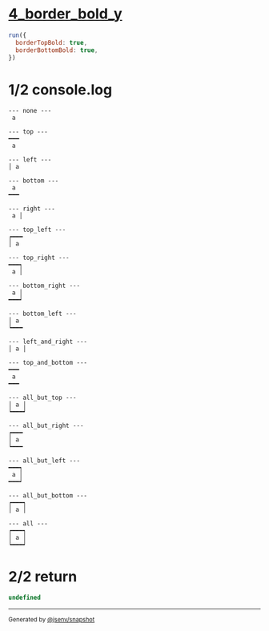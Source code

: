 # [4_border_bold_y](../../table_1_cell.test.mjs#L130)

```js
run({
  borderTopBold: true,
  borderBottomBold: true,
})
```

# 1/2 console.log

```console
--- none ---
 a 

--- top ---
━━━
 a 

--- left ---
│ a 

--- bottom ---
 a 
━━━

--- right ---
 a │

--- top_left ---
┍━━━
│ a 

--- top_right ---
━━━┑
 a │

--- bottom_right ---
 a │
━━━┙

--- bottom_left ---
│ a 
┕━━━

--- left_and_right ---
│ a │

--- top_and_bottom ---
━━━
 a 
━━━

--- all_but_top ---
│ a │
┕━━━┙

--- all_but_right ---
┍━━━
│ a 
┕━━━

--- all_but_left ---
━━━┑
 a │
━━━┙

--- all_but_bottom ---
┍━━━┑
│ a │

--- all ---
┍━━━┑
│ a │
┕━━━┙

```

# 2/2 return

```js
undefined
```

---

<sub>
  Generated by <a href="https://github.com/jsenv/core/tree/main/packages/independent/snapshot">@jsenv/snapshot</a>
</sub>
